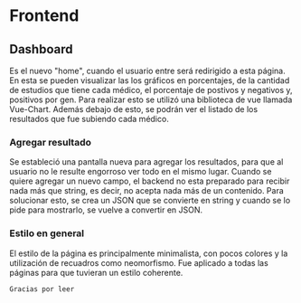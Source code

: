 # Frontend

## Dashboard

Es el nuevo "home", cuando el usuario entre será redirigido a esta página.
En esta se pueden visualizar las los gráficos en porcentajes, de la cantidad de estudios que tiene cada médico, el porcentaje de postivos y negativos y, positivos por gen. Para realizar esto se utilizó una biblioteca de vue llamada Vue-Chart. 
Además debajo de esto, se podrán ver el listado de los resultados que fue subiendo cada médico.

### Agregar resultado

Se estableció una pantalla nueva para agregar los resultados, para que al usuario no le resulte engorroso ver todo en el mismo lugar.
Cuando se quiere agregar un nuevo campo, el backend no esta preparado para recibir nada más que string, es decir, no acepta nada más de un contenido. 
Para solucionar esto, se crea un JSON que se convierte en string y cuando se lo pide para mostrarlo, se vuelve a convertir en JSON.

### Estilo en general

El estilo de la página es principalmente minimalista, con pocos colores y la utilización de recuadros como neomorfismo. Fue aplicado a todas las páginas para que tuvieran un estilo coherente.

```
Gracias por leer
```

